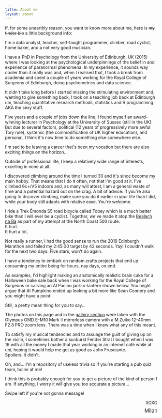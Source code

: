 ```yaml
---
title: About me
layout: about
---
```


If, for some unearthly reason, you want to know more about me, here is ~~my tinder bio~~ a little background info:

I'm a data analyst, teacher, self-taught programmer, climber, road cyclist, home baker, and a not very good musician.

I have a PhD in Psychology from the University of Edinburgh, UK (2015) where I was looking at the psychological underpinnings of the belief in and experience of paranormal phenomena.
In my experience, it sounds way cooler than it really was and, when I realised that, I took a break from academia and spent a couple of years working for the Royal College of Surgeons of Edinburgh, doing psychometrics and data science.

It didn't take long before I started missing the stimulating environment and, wanting to give something back, I took on a teaching job back at Edinburgh uni, teaching quantitative research methods, statistics and R programming AKA the sexy stuff.

Five years and a couple of jobs down the line, I found myself an award-winning lecturer in Psychology at the University of Sussex (still in the UK).
But due to several factors, political (12 years of progressively more awful Tory rule), systemic (the commodification of UK higher education), and personal, I think it's now time to do something else somewhere else.

I'm sad to be leaving a career that's been my vocation but there are also exciting things on the horizon...

<div id="pic-1" class="wide-image lazy" alt="With Tobey, my bike, in the far north of Scotland"></div>

Outside of professional life, I keep a relatively wide range of interests, excelling in none at all.

I discovered climbing around the time I turned 30 and it's since become my main hobby.
That means that I do it often, not that I'm good at it.
I've climbed 6c+/V5 indoors and, as many will attest, I am a general waste of time and a potential hazard out on the crag.
A bit of advice: If you're also going to discover climbing, make sure you do it earlier in your life than I did, while your body still adapts with relative ease.
You're welcome.

I ride a Trek Émonda S5 road bicycle called Tobey which is a much better bike than I will ever be a cyclist.
Together, we've made it atop the [Bealach na B&agrave;](https://cyclinguphill.com/100-climbs/bealach-na-ba/) as part of my attempt at the North Coast 500 route.\
It hurt.\
It hurt a lot.

Not really a runner, I had the good sense to run the 2019 Edinburgh Marathon and failed my 2:45:00 target by 42 seconds.
Yay!
I couldn't walk for the next two days. Five stars, won't do again.

<div id="pic-2" alt="Me hanging from a boulder in Fontainebleau, France" class="wide-image lazy"></div>

I have a tendency to embark on random crafts projects that end up consuming my entire being for hours, nay days, on end.

As examples, I'd highlight making an anatomically realistic brain cake for a Halloween bake sale back when I was working for the Royal College of Surgeons or carving an Al Pacino jack-o-lantern shown below.
You might argue that Al Pumpkino ended up looking a bit more like Sean Connery and you might have a point.

Still, a pretty mean thing for you to say...

The photos on this page and in the [gallery section](/gallery/) were taken with the Olympus OMD E-M10 Mark II mirrorless camera with a M.Zuiko 12-40mm F2.8 PRO zoom lens.
There was a time when I knew what any of this meant.

To satisfy my musical tendencies and to assuage the guilt of giving up on the violin, I sometimes bother a sunburst Fender Strat I bought when I was 19 with all the money I made that year working in an internet café while at uni, hoping it would help me get as good as John Frusciante.\
Spoilers: it didn't.

Oh, and... I'm a repository of useless trivia so if you're starting a pub quiz team, holler at me!

<div id="pic-3" alt="Jack-o-lantern. Any resemblance to Al Pacino is strictly intended" class="wide-image lazy"></div>

I think this is probably enough for you to get a picture of the kind of person I am.
If anything, I worry it will give you too accurate a picture...

Swipe left if you're not gonna message!

<div style="text-align:right;margin-top:1em;">
XOXO
<div style="font-size: 1.2em; margin-top:.5em; margin-bottom:2em;">Milan</div>
</div>

